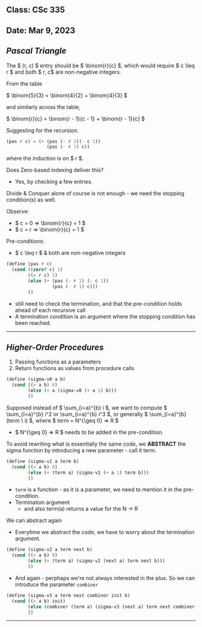 ## Class: CSc 335 
## Date: Mar 9, 2023 

___Pascal Triangle___
---

The $ (r, c) $ entry should be $ \binom{r}{c} $, which would require $ c \leq r $ and both $ r, c$ are non-negative integers. 

From the table 

 $ \binom{5}{3} = \binom{4}{2} + \binom{4}{3} $ 
 
 and similarly across the table, 

 $ \binom{r}{c} = \binom{r - 1}{c - 1} + \binom{r - 1}{c} $

 Suggesting for the recursion. 

```scheme 
(pas r c) = (+ (pas (- r 1)(- c 1))
               (pas (- r 1) c))
```
where the induction is on $ r $. 

Does Zero-based indexing deliver this? 
- Yes, by checking a few entries.

Divide & Conquer alone of course is not enough - we need the stopping condition(s) as well. 

Observe: 
- $ c = 0 => \binom{r}{c} = 1 $
- $ c = r => \binom{r}{c} = 1 $

Pre-conditions: 
- $ c \leq r $ & both are non-negative integers 
```scheme
(define (pas r c)
  (cond ((zero? c) 1)
        ((= r c) 1)
        (else (+ (pas (- r 1) (- c 1))
                 (pas (- r 1) c)))
        ))
```
- still need to check the termination, and that the pre-condition holds ahead of each recursive call
- A termination condition is an argument where the stopping condition has been reached. 

____
___Higher-Order Procedures___
---
1. Passing functions as a parameters
2. Return functions as values from procedure calls 

```scheme
(define (sigma-v0 a b)
  (cond ((> a b) 0)
        (else (+ a (sigma-v0 (+ a 1) b)))
        ))
```

Supposed instead of $ \sum_{i=a}^{b} i $, we want to compute $ \sum_{i=a}^{b} i^2 or \sum_{i=a}^{b} i^3 $, or generally $ \sum_{i=a}^{b} (term \ i) $, where $ term = N^{\geq 0} => R $
- $ N^{\geq 0} => R $ needs to be added in the pre-condition. 

To avoid rewriting what is essentially the same code, we **ABSTRACT** the sigma function by introducing a new parameter - call it term. 
```scheme 
(define (sigma-v1 a term b)
  (cond ((> a b) 0)
        (else (+ (term a) (sigma-v1 (+ a 1) term b)))
        ))
```
- `term` is a function - as it is a parameter, we need to mention it in the pre-condition. 
- Termination argument 
  - and also term(a) returns a value for the N &rarr; R

We can abstract again 
- Everytime we abstract the code, we have to worry about the termination argument. 

```scheme 
(define (sigma-v2 a term next b)
  (cond ((> a b) 0)
        (else (+ (term a) (sigma-v2 (next a) term next b)))
        ))
```
- And again - perphaps we're not always interested in the plus. So we can introduce the parameter `combiner`

```scheme 
(define (sigma-v3 a term next combiner init b)
  (cond ((> a b) init)
        (else (combiner (term a) (sigma-v3 (next a) term next combiner init b)))
        ))
```
____

